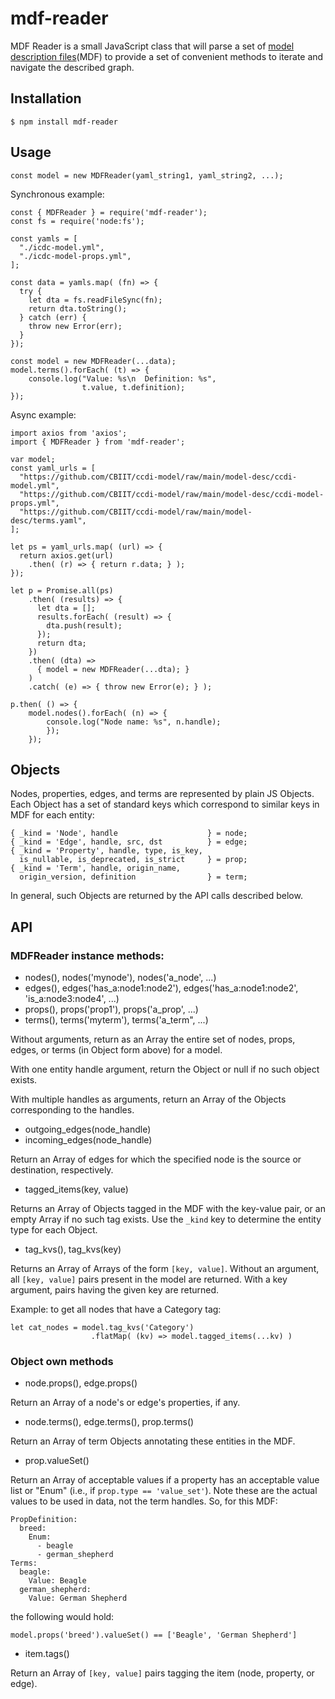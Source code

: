 # mdf-reader

MDF Reader is a small JavaScript class that will parse a set of [model description files](https://github.com/CBIIT/bento-mdf#bento-graph-model-description-format)(MDF) to provide a set of convenient methods to iterate and navigate the described graph.

## Installation

``
$ npm install mdf-reader
``

## Usage

    const model = new MDFReader(yaml_string1, yaml_string2, ...);

Synchronous example:

    const { MDFReader } = require('mdf-reader');
    const fs = require('node:fs');
    
    const yamls = [
      "./icdc-model.yml",
      "./icdc-model-props.yml",
    ];
    
    const data = yamls.map( (fn) => {
      try {
        let dta = fs.readFileSync(fn);
        return dta.toString();
      } catch (err) {
        throw new Error(err);
      }
    });
    
    const model = new MDFReader(...data);
    model.terms().forEach( (t) => {
        console.log("Value: %s\n  Definition: %s",
                    t.value, t.definition);
    });

Async example:

    import axios from 'axios';
    import { MDFReader } from 'mdf-reader';
    
    var model;
    const yaml_urls = [
      "https://github.com/CBIIT/ccdi-model/raw/main/model-desc/ccdi-model.yml",
      "https://github.com/CBIIT/ccdi-model/raw/main/model-desc/ccdi-model-props.yml",
      "https://github.com/CBIIT/ccdi-model/raw/main/model-desc/terms.yaml",
    ];

    let ps = yaml_urls.map( (url) => {
      return axios.get(url)
        .then( (r) => { return r.data; } );
    });
    
    let p = Promise.all(ps)
        .then( (results) => {
          let dta = [];
          results.forEach( (result) => {
            dta.push(result);
          });
          return dta;
        })
        .then( (dta) =>
          { model = new MDFReader(...dta); }
        )
        .catch( (e) => { throw new Error(e); } );
    
    p.then( () => {
        model.nodes().forEach( (n) => {
            console.log("Node name: %s", n.handle);
            });
        });
    
## Objects

Nodes, properties, edges, and terms are represented by plain JS Objects. Each Object has a set of standard keys which correspond to similar keys in MDF for each entity:

    { _kind = 'Node', handle                    } = node;
    { _kind = 'Edge', handle, src, dst          } = edge;
    { _kind = 'Property', handle, type, is_key, 
      is_nullable, is_deprecated, is_strict     } = prop;
    { _kind = 'Term', handle, origin_name,
      origin_version, definition                } = term;

In general, such Objects are returned by the API calls described below.

## API

### MDFReader instance methods:

* nodes(), nodes('mynode'), nodes('a\_node', ...)
* edges(), edges('has\_a:node1:node2'), edges('has\_a:node1:node2', 'is\_a:node3:node4', ...)
* props(), props('prop1'), props('a\_prop', ...)
* terms(), terms('myterm'), terms('a\_term", ...)

Without arguments, return as an Array the entire set of nodes, props, edges, or terms (in Object form above) for a model.

With one entity handle argument, return the Object or null if no such object exists.

With multiple handles as arguments, return an Array of the Objects corresponding to the handles.

* outgoing\_edges(node\_handle)
* incoming\_edges(node\_handle)

Return an Array of edges for which the specified node is the source or destination, respectively.

* tagged\_items(key, value)

Returns an Array of Objects tagged in the MDF with the key-value pair, or an empty Array if no such tag exists. Use the `_kind` key to determine the entity type for each Object.

* tag\_kvs(), tag\_kvs(key)

Returns an Array of Arrays of the form `[key, value]`. Without an argument, 
all `[key, value]` pairs present in the model are returned. With a key argument, pairs
having the given key are returned.

Example: to get all nodes that have a Category tag:

    let cat_nodes = model.tag_kvs('Category')
                      .flatMap( (kv) => model.tagged_items(...kv) )

### Object own methods

* node.props(), edge.props()

Return an Array of a node's or edge's properties, if any.

* node.terms(), edge.terms(), prop.terms()

Return an Array of term Objects annotating these entities in the MDF.

* prop.valueSet()

Return an Array of acceptable values if a property has an acceptable value list or "Enum" (i.e., if `prop.type == 'value_set'`). Note these are the actual values to be used in data, not the term handles. So, for this MDF:

    PropDefinition:
      breed:
        Enum:
          - beagle
          - german_shepherd
    Terms:
      beagle:
        Value: Beagle
      german_shepherd:
        Value: German Shepherd

the following would hold:

    model.props('breed').valueSet() == ['Beagle', 'German Shepherd']

* item.tags()

Return an Array of `[key, value]` pairs tagging the item (node, property, or edge).

